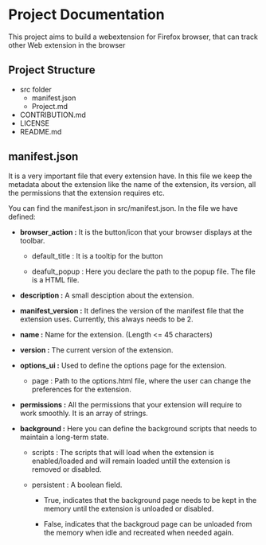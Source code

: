 # Project Documentation

This project aims to build a webextension for Firefox browser, that can track other Web extension in the browser

## Project Structure

- src folder
  - manifest.json
  - Project.md
- CONTRIBUTION.md
- LICENSE
- README.md

## manifest.json

It is a very important file that every extension have. In this file we keep the metadata about the extension like the name of the extension, its version, all the permissions that the extension requires etc.

You can find the manifest.json in src/manifest.json.
In the file we have defined:
- **browser_action :** It is the button/icon that your browser displays at the toolbar.

  - default_title : It is a tooltip for the button

  - deafult_popup : Here you declare the path to the popup file. The file is a HTML file.

- **description :** A small desciption about the extension.

- **manifest_version :** It defines the version of the manifest file that the extension uses. Currently, this always needs to be 2.

- **name :** Name for the extension. (Length <= 45 characters)

- **version :** The current version of the extension.

- **options_ui :** Used to define the options page for the extension.

  - page : Path to the options.html file, where the user can change the preferences for the extension.

- **permissions :** All the permissions that your extension will require to work smoothly. It is an array of strings.

- **background :** Here you can define the background scripts that needs to maintain a long-term state.

  - scripts : The scripts that will load when the extension is enabled/loaded and will remain loaded untill the extension is removed or disabled.

  - persistent : A boolean field.

    - True, indicates that the background page needs to be kept in the memory until the extension is unloaded or disabled.

    - False, indicates that the backgroud page can be unloaded from the memory when idle and recreated when needed again. 
